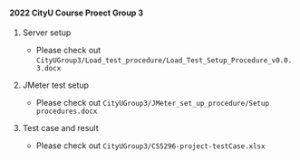 #### 2022 CityU Course Proect Group 3

1. Server setup
    - Please check out ```CityUGroup3/Load_test_procedure/Load_Test_Setup_Procedure_v0.0.3.docx```

2. JMeter test setup
    - Please check out ```CityUGroup3/JMeter_set_up_procedure/Setup procedures.docx```

3. Test case and result
    - Please check out ```CityUGroup3/CS5296-project-testCase.xlsx```
